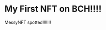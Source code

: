 # My First NFT on BCH!!!!
MessyNFT spotted!!!!!!!
                                                                                                                                   